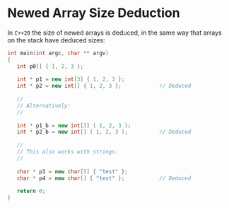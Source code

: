 # Newed Array Size Deduction

In `C++20` the size of newed arrays is deduced, in the same
way that arrays on the stack have deduced sizes:

```c++
int main(int argc, char ** argv)
{
   int p0[] { 1, 2, 3 };
   
   int * p1 = new int[3] { 1, 2, 3 };
   int * p2 = new int[] { 1, 2, 3 };            // Deduced
   
   //
   // Alternatively:
   //
   
   int * p1_b = new int[3] ( 1, 2, 3 );
   int * p2_b = new int[] ( 1, 2, 3 );          // Deduced
   
   //
   // This also works with strings:
   //
   
   char * p3 = new char[5] { "test" };
   char * p4 = new char[] { "test" };           // Deduced
   
   return 0;
}
```

